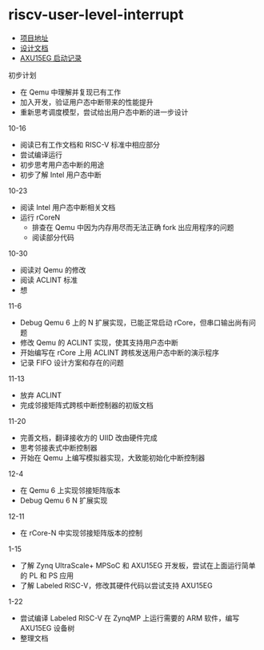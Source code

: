 # riscv-user-level-interrupt

- [项目地址](https://github.com/TRCYX/rv-n-ext-impl/tree/uipi)
- [设计文档](https://github.com/TRCYX/rv-n-ext-impl/blob/uipi/docs/src/ch2_9_uipi.md)
- [AXU15EG 启动记录](AXU15EG%20启动记录.md)

初步计划
- 在 Qemu 中理解并复现已有工作
- 加入开发，验证用户态中断带来的性能提升
- 重新思考调度模型，尝试给出用户态中断的进一步设计

10-16
- 阅读已有工作文档和 RISC-V 标准中相应部分
- 尝试编译运行
- 初步思考用户态中断的用途
- 初步了解 Intel 用户态中断

10-23
- 阅读 Intel 用户态中断相关文档
- 运行 rCoreN
  - 排查在 Qemu 中因为内存用尽而无法正确 fork 出应用程序的问题
  - 阅读部分代码

10-30
- 阅读对 Qemu 的修改
- 阅读 ACLINT 标准
- 想

11-6
- Debug Qemu 6 上的 N 扩展实现，已能正常启动 rCore，但串口输出尚有问题
- 修改 Qemu 的 ACLINT 实现，使其支持用户态中断
- 开始编写在 rCore 上用 ACLINT 跨核发送用户态中断的演示程序
- 记录 FIFO 设计方案和存在的问题

11-13
- 放弃 ACLINT
- 完成邻接矩阵式跨核中断控制器的初版文档

11-20
- 完善文档，翻译接收方的 UIID 改由硬件完成
- 思考邻接表式中断控制器
- 开始在 Qemu 上编写模拟器实现，大致能初始化中断控制器

12-4
- 在 Qemu 6 上实现邻接矩阵版本
- Debug Qemu 6 N 扩展实现

12-11
- 在 rCore-N 中实现邻接矩阵版本的控制

1-15
- 了解 Zynq UltraScale+ MPSoC 和 AXU15EG 开发板，尝试在上面运行简单的 PL 和 PS 应用
- 了解 Labeled RISC-V，修改其硬件代码以尝试支持 AXU15EG

1-22
- 尝试编译 Labeled RISC-V 在 ZynqMP 上运行需要的 ARM 软件，编写 AXU15EG 设备树
- 整理文档

